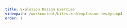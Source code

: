 ```yaml
---
title: Explosion Design Exercise
videopath: /workcontent/bitesized/explosion-design.mp4
order: 1
---
```

